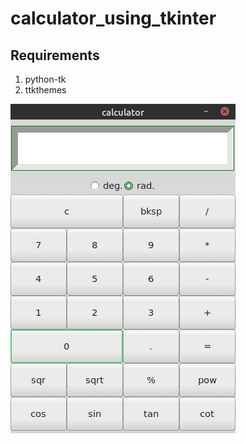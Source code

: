 # calculator_using_tkinter

## Requirements

1. python-tk
2. ttkthemes


![img](https://github.com/shazx06/calculator_using_tkinter/blob/master/calc.png)
